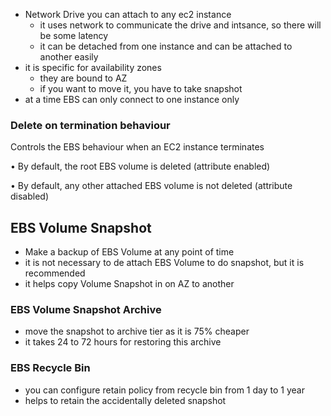 
 - Network Drive you can attach to any ec2 instance
	 - it uses network to communicate the drive and intsance, so there will be some latency
	 - it can be detached from one instance and can be attached to another easily
 - it is specific for availability zones
	 - they are bound to AZ
	 - if you want to move it, you have to take snapshot
 - at a time EBS can only connect to one instance only

### Delete on termination behaviour

Controls the EBS behaviour when an EC2 instance terminates

• By default, the root EBS volume is deleted (attribute enabled)

• By default, any other attached EBS volume is not deleted (attribute disabled)



## EBS Volume Snapshot
 - Make a backup of EBS Volume at any point of time
 - it is not necessary to de attach EBS Volume to do snapshot, but it is recommended
 - it helps copy Volume Snapshot in on AZ to another

###  EBS Volume Snapshot Archive
 - move the snapshot to archive tier as it is 75% cheaper
 - it takes 24 to 72 hours for restoring this archive

### EBS Recycle Bin
 - you can configure retain policy from recycle bin from 1 day to 1 year
 - helps to retain the accidentally deleted snapshot
